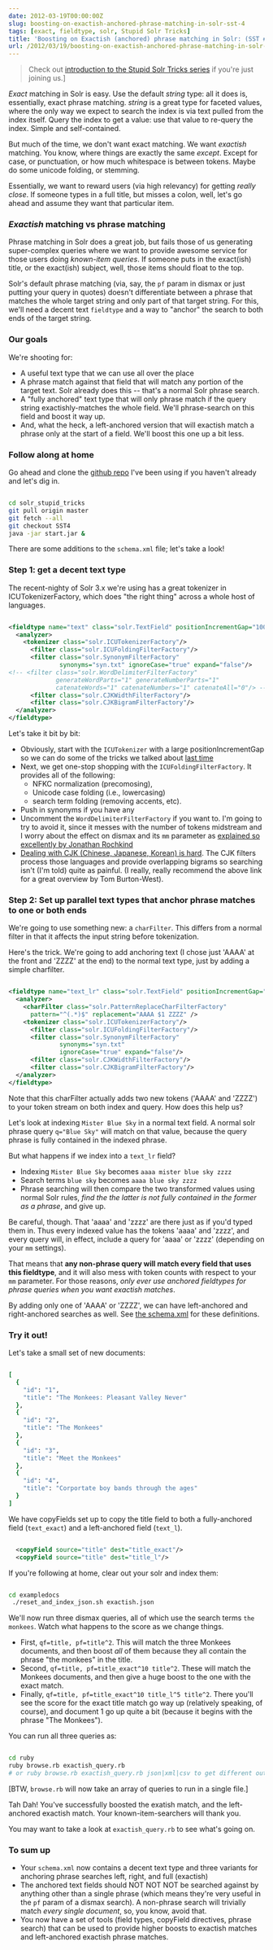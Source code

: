 ```yaml
---
date: 2012-03-19T00:00:00Z
slug: boosting-on-exactish-anchored-phrase-matching-in-solr-sst-4
tags: [exact, fieldtype, solr, Stupid Solr Tricks]
title: 'Boosting on Exactish (anchored) phrase matching in Solr: (SST #4)'
url: /2012/03/19/boosting-on-exactish-anchored-phrase-matching-in-solr-sst-4/
---
```


> Check out [introduction to the Stupid Solr Tricks series](http://robotlibrarian.billdueber.com/stupid-solr-tricks-introduction/) if you're just joining us.]

_Exact_ matching in Solr is easy. Use the default _string_ type: all it does is, essentially, exact phrase matching. _string_ is a great type for faceted values, where the only way we expect to search the index is via text pulled from the index itself. Query the index to get a value: use that value to re-query the index. Simple and self-contained.

But much of the time, we don't want exact matching. We want _exactish_ matching. You know, where things are exactly the same _except_. Except for case, or punctuation, or how much whitespace is between tokens. Maybe do some unicode folding, or stemming.

Essentially, we want to reward users (via high relevancy) for getting _really close_. If someone types in a full title, but misses a colon, well, let's go  ahead and assume they want that particular item.

### _Exactish_ matching vs phrase matching

Phrase matching in Solr does a great job, but fails those of us generating super-complex queries where we want to provide awesome service for those users doing _known-item queries_. If someone puts in the exact(ish) title, or the exact(ish) subject, well, those items should float to the top.

Solr's default phrase matching (via, say, the `pf` param in dismax or just putting your query in quotes) doesn't differentiate between a phrase that matches the whole target string and only part of that target string. For this, we'll need a decent text `fieldtype` and a way to "anchor" the search to both ends of the target string.

### Our goals

We're shooting for:

* A useful text type that we can use all over the place
* A phrase match against that field that will match any portion of the target text. Solr already does this -- that's a normal Solr phrase search.
* A "fully anchored" text type that will only phrase match if the query string exactishly-matches the whole field. We'll phrase-search on this field and boost it way up.
* And, what the heck, a left-anchored version that will exactish match a phrase only at the start of a field. We'll boost this one up a bit less.


### Follow along at home

Go ahead and clone the [github repo](https://billdueber@github.com/billdueber/solr_stupid_tricks) I've been using  if you haven't already and let's dig in.


~~~bash

cd solr_stupid_tricks
git pull origin master
git fetch --all
git checkout SST4
java -jar start.jar &

~~~

There are some additions to the `schema.xml` file; let's take a look!

### Step 1: get a decent text type

The recent-nighty of Solr 3.x we're using has a great tokenizer in ICUTokenizerFactory, which does "the right thing" across a whole host of languages.


~~~xml

<fieldtype name="text" class="solr.TextField" positionIncrementGap="1000">
  <analyzer>
    <tokenizer class="solr.ICUTokenizerFactory"/>
      <filter class="solr.ICUFoldingFilterFactory"/>
      <filter class="solr.SynonymFilterFactory"
              synonyms="syn.txt" ignoreCase="true" expand="false"/>
<!-- <filter class="solr.WordDelimiterFilterFactory"
             generateWordParts="1" generateNumberParts="1"
             catenateWords="1" catenateNumbers="1" catenateAll="0"/> -->
      <filter class="solr.CJKWidthFilterFactory"/>
      <filter class="solr.CJKBigramFilterFactory"/>
  </analyzer>
</fieldtype>

~~~

Let's take it bit by bit:

* Obviously, start with the `ICUTokenizer` with a large positionIncrementGap so we can do some of the tricks we talked about [last time](http://robotlibrarian.billdueber.com/requiringpreferring-searches-that-dont-span-multiple-values-sst-3/)
* Next, we get one-stop shopping with the `ICUFoldingFilterFactory`. It provides all of the following:
  * NFKC normalization (precomosing),
  * Unicode case folding (i.e., lowercasing)
  * search term folding (removing accents, etc).
* Push in synonyms if you have any
* Uncomment the `WordDelimiterFilterFactory` if you want to. I'm going to try to avoid it, since it messes with the number of tokens midstream and I worry about the effect on dismax and its `mm` parameter as [explained so excellently by Jonathan Rochkind](http://bibwild.wordpress.com/2011/06/15/more-dismax-gotchas-varying-field-analysis-and-mm/)
* [Dealing with CJK (Chinese, Japanese, Korean) is hard](http://www.hathitrust.org/blogs/large-scale-search/multilingual-issues-part-1-word-segmentation). The CJK filters process those languages and provide overlapping bigrams so searching isn't (I'm told) quite as painful. (I really, really recommend the above link for a great overview by Tom Burton-West).


### Step 2: Set up parallel text types that anchor phrase matches to one or both ends

We're going to use something new: a `charFilter`. This differs from a normal filter in that it affects the input string before tokenization.

Here's the trick. We're going to add anchoring text (I chose just 'AAAA' at the front and 'ZZZZ' at the end) to the normal text type, just by adding a simple charfilter.


~~~xml

<fieldtype name="text_lr" class="solr.TextField" positionIncrementGap="1000">
  <analyzer>
    <charFilter class="solr.PatternReplaceCharFilterFactory"
      pattern="^(.*)$" replacement="AAAA $1 ZZZZ" />
    <tokenizer class="solr.ICUTokenizerFactory"/>
      <filter class="solr.ICUFoldingFilterFactory"/>
      <filter class="solr.SynonymFilterFactory"
              synonyms="syn.txt"
              ignoreCase="true" expand="false"/>
      <filter class="solr.CJKWidthFilterFactory"/>
      <filter class="solr.CJKBigramFilterFactory"/>
  </analyzer>
</fieldtype>


~~~

Note that this charFilter actually adds two new tokens ('AAAA' and 'ZZZZ') to your token stream on both index and query. How does this help us?

Let's look at indexing `Mister Blue Sky` in a normal text field. A normal solr phrase query `q="Blue Sky"` will match on that value, because the query phrase is fully contained in the indexed phrase.

But what happens if we index into a `text_lr` field?

* Indexing `Mister Blue Sky` becomes `aaaa mister blue sky zzzz`
* Search terms `blue sky` becomes `aaaa blue sky zzzz`
* Phrase searching will then compare the two transformed values using normal Solr rules, _find the the latter is not fully contained in the former as a phrase_, and give up.

Be careful, though. That 'aaaa' and 'zzzz' are there just as if you'd typed them in. Thus every indexed value has the tokens 'aaaa' and 'zzzz', and every query will, in effect, include a query for 'aaaa' or 'zzzz' (depending on your `mm` settings).

That means that **any non-phrase query will match every field that uses this fieldtype**, and it will also mess with token counts with respect to your `mm` parameter. For those reasons, _only ever use anchored fieldtypes for phrase queries when you want exactish matches_.

By adding only one of 'AAAA' or 'ZZZZ', we can have left-anchored and right-anchored searches as well. See [the schema.xml](https://github.com/billdueber/solr_stupid_tricks/blob/SST4/solr/conf/schema.xml) for these definitions.

### Try it out!

Let's take a small set of new documents:


~~~ruby

[
  {
    "id": "1",
    "title": "The Monkees: Pleasant Valley Never"
  },
  {
    "id": "2",
    "title": "The Monkees"
  },
  {
    "id": "3",
    "title": "Meet the Monkees"
  },
  {
    "id": "4",
    "title": "Corportate boy bands through the ages"
  }
]

~~~

We have copyFields set up to copy the title field to both a fully-anchored field (`text_exact`) and a left-anchored field (`text_l`).


~~~xml

  <copyField source="title" dest="title_exact"/>
  <copyField source="title" dest="title_l"/>

~~~

If you're following at home, clear out your solr and index them:


~~~bash

cd exampledocs
 ./reset_and_index_json.sh exactish.json

~~~

We'll now run three dismax queries, all of which use the search terms `the monkees`. Watch what happens to the score as we change things.

* First, `qf=title, pf=title^2`. This will match the three Monkees documents, and then boost *all* of them because they all contain the phrase "the monkees" in the title.
* Second, `qf=title, pf=title_exact^10 title^2`. These will match the Monkees documents, and then give a huge boost to the one with the exact match.
* Finally, `qf=title, pf=title_exact^10 title_l^5 title^2`. There you'll see the score for the exact title match go way up (relatively speaking, of course), and document 1 go up quite a bit (because it begins with the phrase "The Monkees").

You can run all three queries as:


~~~bash

cd ruby
ruby browse.rb exactish_query.rb
# or ruby browse.rb exactish_query.rb json|xml|csv to get different output type

~~~

[BTW, `browse.rb` will now take an array of queries to run in a single file.]


Tah Dah! You've successfully boosted the exatish match, and the left-anchored exactish match. Your known-item-searchers will thank you.

You may want to take a look at `exactish_query.rb` to see what's going on.

### To sum up

* Your `schema.xml` now contains a decent text type and three variants for anchoring phrase searches left, right, and full (exactish)
* The anchored text fields should NOT NOT NOT be searched against by anything other than a single phrase (which means they're very useful in the `pf` param of a dismax search). A non-phrase search will trivially match *every single document*, so, you know, avoid that.
* You now have a set of tools (field types, copyField directives, phrase search) that can be used to provide higher boosts to exactish matches and left-anchored exactish phrase matches.
